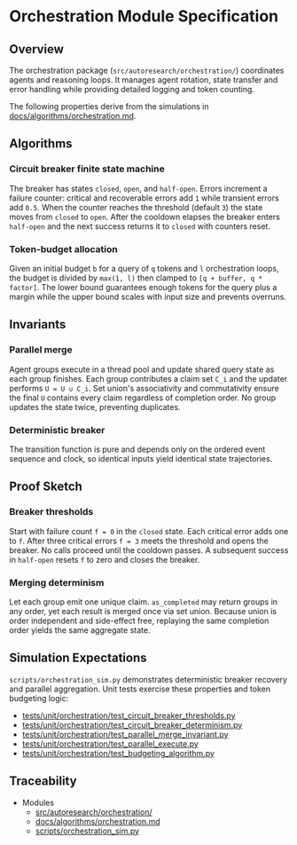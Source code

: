 # Orchestration Module Specification

## Overview

The orchestration package (`src/autoresearch/orchestration/`) coordinates
agents and reasoning loops. It manages agent rotation, state transfer and
error handling while providing detailed logging and token counting.

The following properties derive from the simulations in
[docs/algorithms/orchestration.md][d1].

## Algorithms

### Circuit breaker finite state machine

The breaker has states `closed`, `open`, and `half-open`. Errors increment a
failure counter: critical and recoverable errors add `1` while transient
errors add `0.5`. When the counter reaches the threshold (default `3`) the
state moves from `closed` to `open`. After the cooldown elapses the breaker
enters `half-open` and the next success returns it to `closed` with counters
reset.

### Token-budget allocation

Given an initial budget `b` for a query of `q` tokens and `l` orchestration
loops, the budget is divided by `max(1, l)` then clamped to `[q + buffer,
q * factor]`. The lower bound guarantees enough tokens for the query plus a
margin while the upper bound scales with input size and prevents overruns.

## Invariants

### Parallel merge

Agent groups execute in a thread pool and update shared query state as each
group finishes. Each group contributes a claim set `C_i` and the updater
performs `U = U ∪ C_i`. Set union's associativity and commutativity ensure
the final `U` contains every claim regardless of completion order. No group
updates the state twice, preventing duplicates.

### Deterministic breaker

The transition function is pure and depends only on the ordered event
sequence and clock, so identical inputs yield identical state trajectories.

## Proof Sketch

### Breaker thresholds

Start with failure count `f = 0` in the `closed` state. Each critical error
adds one to `f`. After three critical errors `f = 3` meets the threshold and
opens the breaker. No calls proceed until the cooldown passes. A subsequent
success in `half-open` resets `f` to zero and closes the breaker.

### Merging determinism

Let each group emit one unique claim. `as_completed` may return groups in any
order, yet each result is merged once via set union. Because union is order
independent and side-effect free, replaying the same completion order yields
the same aggregate state.

## Simulation Expectations

`scripts/orchestration_sim.py` demonstrates deterministic breaker recovery and
parallel aggregation. Unit tests exercise these properties and token
budgeting logic:

- [tests/unit/orchestration/test_circuit_breaker_thresholds.py][t13]
- [tests/unit/orchestration/test_circuit_breaker_determinism.py][t14]
- [tests/unit/orchestration/test_parallel_merge_invariant.py][t15]
- [tests/unit/orchestration/test_parallel_execute.py][t16]
- [tests/unit/orchestration/test_budgeting_algorithm.py][t17]

## Traceability

- Modules
  - [src/autoresearch/orchestration/][m1]
  - [docs/algorithms/orchestration.md][d1]
  - [scripts/orchestration_sim.py][s1]

[m1]: ../../src/autoresearch/orchestration/
[d1]: ../../docs/algorithms/orchestration.md
[s1]: ../../scripts/orchestration_sim.py
[t13]: ../../tests/unit/orchestration/test_circuit_breaker_thresholds.py
[t14]: ../../tests/unit/orchestration/test_circuit_breaker_determinism.py
[t15]: ../../tests/unit/orchestration/test_parallel_merge_invariant.py
[t16]: ../../tests/unit/orchestration/test_parallel_execute.py
[t17]: ../../tests/unit/orchestration/test_budgeting_algorithm.py

